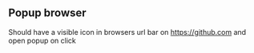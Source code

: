 ## Popup browser

Should have a visible icon in browsers url bar on https://github.com and open popup on click
